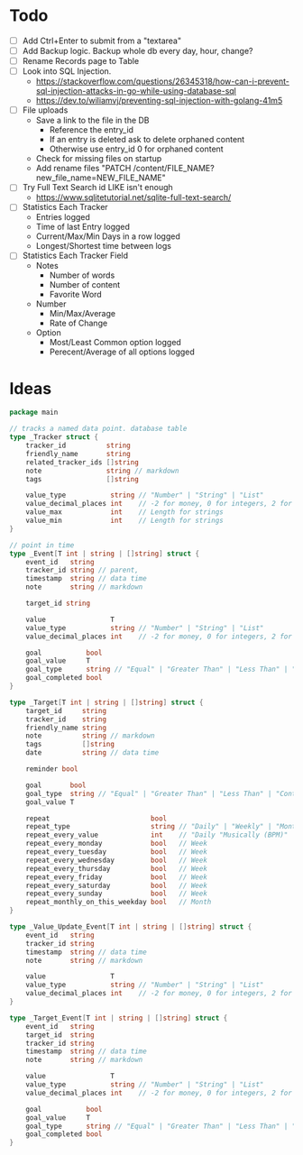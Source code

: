 # Todo

- [ ] Add Ctrl+Enter to submit from a "textarea"
- [ ] Add Backup logic. Backup whole db every day, hour, change?
- [ ] Rename Records page to Table
- [ ] Look into SQL Injection. 
    - https://stackoverflow.com/questions/26345318/how-can-i-prevent-sql-injection-attacks-in-go-while-using-database-sql
    - https://dev.to/wiliamvj/preventing-sql-injection-with-golang-41m5
- [ ] File uploads
    - Save a link to the file in the DB
        - Reference the entry_id
        - If an entry is deleted ask to delete orphaned content
        - Otherwise use entry_id 0 for orphaned content
    - Check for missing files on startup
    - Add rename files "PATCH /content/FILE_NAME?new_file_name=NEW_FILE_NAME"
- [ ] Try Full Text Search id LIKE isn't enough
    - https://www.sqlitetutorial.net/sqlite-full-text-search/
- [ ] Statistics Each Tracker
    - Entries logged
    - Time of last Entry logged
    - Current/Max/Min Days in a row logged
    - Longest/Shortest time between logs
- [ ] Statistics Each Tracker Field
    - Notes
        - Number of words
        - Number of content
        - Favorite Word
    - Number
        - Min/Max/Average
        - Rate of Change
    - Option
        - Most/Least Common option logged
        - Perecent/Average of all options logged

# Ideas

```go
package main

// tracks a named data point. database table
type _Tracker struct {
	tracker_id          string
	friendly_name       string
	related_tracker_ids []string
	note                string // markdown
	tags                []string

	value_type           string // "Number" | "String" | "List"
	value_decimal_places int    // -2 for money, 0 for integers, 2 for hundreds
	value_max            int    // Length for strings
	value_min            int    // Length for strings
}

// point in time
type _Event[T int | string | []string] struct {
	event_id   string
	tracker_id string // parent,
	timestamp  string // data time
	note       string // markdown

	target_id string

	value                T
	value_type           string // "Number" | "String" | "List"
	value_decimal_places int    // -2 for money, 0 for integers, 2 for hundreds

	goal           bool
	goal_value     T
	goal_type      string // "Equal" | "Greater Than" | "Less Than" | "Contains"
	goal_completed bool
}

type _Target[T int | string | []string] struct {
	target_id     string
	tracker_id    string
	friendly_name string
	note          string // markdown
	tags          []string
	date          string // data time

	reminder bool

	goal       bool
	goal_type  string // "Equal" | "Greater Than" | "Less Than" | "Contains"
	goal_value T

	repeat                         bool
	repeat_type                    string // "Daily" | "Weekly" | "Monthly" | "Yearly"
	repeat_every_value             int    // "Daily "Musically (BPM)" |" Hourly
	repeat_every_monday            bool   // Week
	repeat_every_tuesday           bool   // Week
	repeat_every_wednesday         bool   // Week
	repeat_every_thursday          bool   // Week
	repeat_every_friday            bool   // Week
	repeat_every_saturday          bool   // Week
	repeat_every_sunday            bool   // Week
	repeat_monthly_on_this_weekday bool   // Month
}

type _Value_Update_Event[T int | string | []string] struct {
	event_id   string
	tracker_id string
	timestamp  string // data time
	note       string // markdown

	value                T
	value_type           string // "Number" | "String" | "List"
	value_decimal_places int    // -2 for money, 0 for integers, 2 for hundreds
}

type _Target_Event[T int | string | []string] struct {
	event_id   string
	target_id  string
	tracker_id string
	timestamp  string // data time
	note       string // markdown

	value                T
	value_type           string // "Number" | "String" | "List"
	value_decimal_places int    // -2 for money, 0 for integers, 2 for hundreds

	goal           bool
	goal_value     T
	goal_type      string // "Equal" | "Greater Than" | "Less Than" | "Contains"
	goal_completed bool
}

```